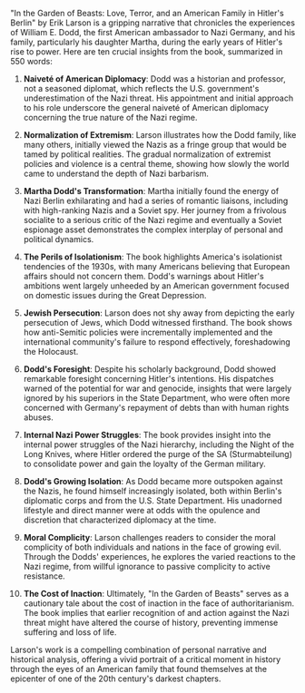 "In the Garden of Beasts: Love, Terror, and an American Family in Hitler's Berlin" by Erik Larson is a gripping narrative that chronicles the experiences of William E. Dodd, the first American ambassador to Nazi Germany, and his family, particularly his daughter Martha, during the early years of Hitler's rise to power. Here are ten crucial insights from the book, summarized in 550 words:

1. **Naiveté of American Diplomacy**: Dodd was a historian and professor, not a seasoned diplomat, which reflects the U.S. government's underestimation of the Nazi threat. His appointment and initial approach to his role underscore the general naiveté of American diplomacy concerning the true nature of the Nazi regime.

2. **Normalization of Extremism**: Larson illustrates how the Dodd family, like many others, initially viewed the Nazis as a fringe group that would be tamed by political realities. The gradual normalization of extremist policies and violence is a central theme, showing how slowly the world came to understand the depth of Nazi barbarism.

3. **Martha Dodd's Transformation**: Martha initially found the energy of Nazi Berlin exhilarating and had a series of romantic liaisons, including with high-ranking Nazis and a Soviet spy. Her journey from a frivolous socialite to a serious critic of the Nazi regime and eventually a Soviet espionage asset demonstrates the complex interplay of personal and political dynamics.

4. **The Perils of Isolationism**: The book highlights America's isolationist tendencies of the 1930s, with many Americans believing that European affairs should not concern them. Dodd's warnings about Hitler's ambitions went largely unheeded by an American government focused on domestic issues during the Great Depression.

5. **Jewish Persecution**: Larson does not shy away from depicting the early persecution of Jews, which Dodd witnessed firsthand. The book shows how anti-Semitic policies were incrementally implemented and the international community's failure to respond effectively, foreshadowing the Holocaust.

6. **Dodd's Foresight**: Despite his scholarly background, Dodd showed remarkable foresight concerning Hitler's intentions. His dispatches warned of the potential for war and genocide, insights that were largely ignored by his superiors in the State Department, who were often more concerned with Germany's repayment of debts than with human rights abuses.

7. **Internal Nazi Power Struggles**: The book provides insight into the internal power struggles of the Nazi hierarchy, including the Night of the Long Knives, where Hitler ordered the purge of the SA (Sturmabteilung) to consolidate power and gain the loyalty of the German military.

8. **Dodd's Growing Isolation**: As Dodd became more outspoken against the Nazis, he found himself increasingly isolated, both within Berlin's diplomatic corps and from the U.S. State Department. His unadorned lifestyle and direct manner were at odds with the opulence and discretion that characterized diplomacy at the time.

9. **Moral Complicity**: Larson challenges readers to consider the moral complicity of both individuals and nations in the face of growing evil. Through the Dodds' experiences, he explores the varied reactions to the Nazi regime, from willful ignorance to passive complicity to active resistance.

10. **The Cost of Inaction**: Ultimately, "In the Garden of Beasts" serves as a cautionary tale about the cost of inaction in the face of authoritarianism. The book implies that earlier recognition of and action against the Nazi threat might have altered the course of history, preventing immense suffering and loss of life.

Larson's work is a compelling combination of personal narrative and historical analysis, offering a vivid portrait of a critical moment in history through the eyes of an American family that found themselves at the epicenter of one of the 20th century's darkest chapters.